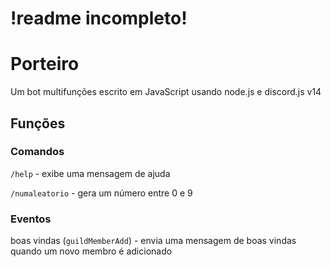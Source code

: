# !readme incompleto!


# Porteiro

Um bot multifunções escrito em JavaScript usando node.js e discord.js v14


## Funções

### Comandos

`/help` - exibe uma mensagem de ajuda

`/numaleatorio` - gera um número entre 0 e 9


### Eventos
boas vindas (`guildMemberAdd`) - envia uma mensagem de boas vindas quando um novo membro é adicionado
